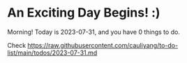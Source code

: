 # An Exciting Day Begins! :)

Morning! Today is 2023-07-31, and you have 0 things to do.

Check https://raw.githubusercontent.com/cauliyang/to-do-list/main/todos/2023-07-31.md